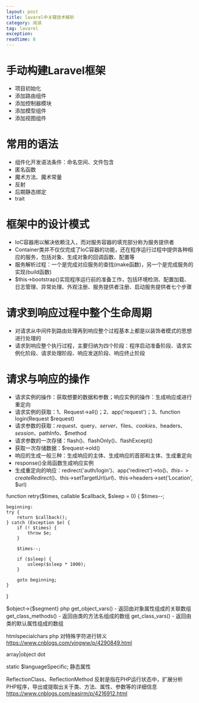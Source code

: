 ```yaml
---
layout: post
title: lavarel中关键技术解析
category: 阅读
tag: lavarel
exception: 
readtime: 8
---
```


# 手动构建Laravel框架
* 项目初始化
* 添加路由组件
* 添加控制器模块
* 添加模型组件
* 添加视图组件

# 常用的语法
* 组件化开发语法条件：命名空间、文件包含
* 匿名函数
* 魔术方法、魔术常量
* 反射
* 后期静态绑定
* trait

# 框架中的设计模式
* IoC容器用以解决依赖注入，而对服务容器的填充部分称为服务提供者
* Container类并不仅仅完成了IoC容器的功能，还在程序运行过程中提供各种相应的服务，包括对象、生成对象的回调函数、配置等
* 服务解析过程：一个是完成对应服务的查找(make函数)，另一个是完成服务的实现(build函数)
* $this->bootstrap()实现程序运行前的准备工作，包括环境检测、配置加载、日志管理、异常处理、外观注册、服务提供者注册、启动服务提供者七个步骤

# 请求到响应过程中整个生命周期
* 对请求从中间件到路由处理再到响应整个过程基本上都是以装饰者模式的思想进行处理的
* 请求到响应整个执行过程，主要归纳为四个阶段：程序启动准备阶段、请求实例化阶段、请求处理阶段、响应发送阶段、响应终止阶段

# 请求与响应的操作
* 请求实例的操作：获取想要的数据和参数；响应实例的操作：生成响应或进行重定向
* 请求实例的获取：1、Request->all()；2、app('request')；3、function login(Request $request)
* 请求参数的获取：$request、$query、$server、$files、$cookies、$headers、$session、$pathInfo、$method
* 请求参数的一次存储：flash()、flashOnly()、flashExcept()
* 获取一次存储数据：$request->old()
* 响应的生成一般三种：生成响应的主体、生成响应的首部和主体、生成重定向
* response()全局函数生成响应实例
* 生成重定向的响应：redirect('auth/login')、app('redirect')->to()、$this->createRedirect()、$this->setTargetUrl($url)、$this->headers->set('Location', $url)


function retry($times, callable $callback, $sleep = 0)
{
    $times--;

    beginning:
    try {
        return $callback();
    } catch (Exception $e) {
        if (! $times) {
            throw $e;
        }

        $times--;

        if ($sleep) {
            usleep($sleep * 1000);
        }

        goto beginning;
    }
}


$object->{$segment} php
get_object_vars() - 返回由对象属性组成的关联数组
get_class_methods() - 返回由类的方法名组成的数组
get_class_vars() - 返回由类的默认属性组成的数组

htmlspecialchars  php
对特殊字符进行转义
https://www.cnblogs.com/yingww/p/4290849.html

array|object dot

static $languageSpecific;
静态属性

ReflectionClass、ReflectionMethod
反射是指在PHP运行状态中，扩展分析PHP程序，导出或提取出关于类、方法、属性、参数等的详细信息
https://www.cnblogs.com/easirm/p/4216912.html














